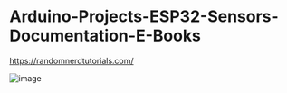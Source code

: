 # Arduino-Projects-ESP32-Sensors-Documentation-E-Books

https://randomnerdtutorials.com/

![image](https://user-images.githubusercontent.com/24932503/150679074-fc4668ec-f040-4a21-9caf-8c1a53f18dea.png)
